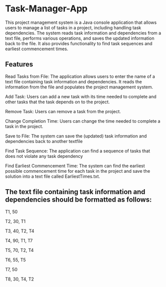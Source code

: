 # Task-Manager-App
This project management system is a Java console application that allows users to manage a list of tasks in a project, including handling task dependencies. The system reads task information and dependencies from a text file, performs various operations, and saves the updated information back to the file. It also provides functionality to find task sequences and earliest commencement times.

## Features
Read Tasks from File: The application allows users to enter the name of a text file containing task information and dependencies. It reads the information from the file and populates the project management system.

Add Task: Users can add a new task with its time needed to complete and other tasks that the task depends on to the project.

Remove Task: Users can remove a task from the project.

Change Completion Time: Users can change the time needed to complete a task in the project.

Save to File: The system can save the (updated) task information and dependencies back to another textfile

Find Task Sequence: The application can find a sequence of tasks that does not violate any task dependency 

Find Earliest Commencement Time: The system can find the earliest possible commencement time for each task in the project and save the solution into a text file called EarliestTimes.txt.

## The text file containing task information and dependencies should be formatted as follows:

T1, 50

T2, 30, T1

T3, 40, T2, T4

T4, 90, T1, T7

T5, 70, T2, T4

T6, 55, T5

T7, 50

T8, 30, T4, T2



